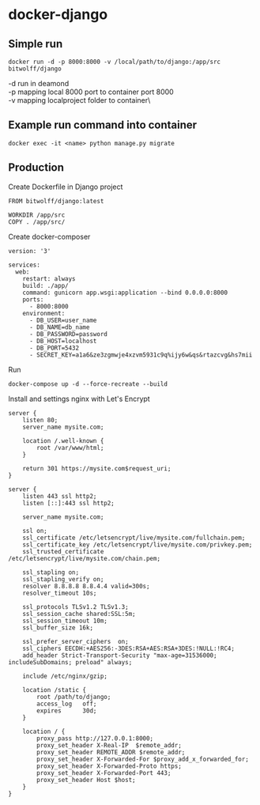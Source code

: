 # docker-django

## Simple run
```
docker run -d -p 8000:8000 -v /local/path/to/django:/app/src bitwolff/django
```
-d run in deamond\
-p mapping local 8000 port to container port 8000\
-v mapping localproject folder to container\

## Example run command into container
```
docker exec -it <name> python manage.py migrate
```


## Production
Create Dockerfile in Django project

```
FROM bitwolff/django:latest

WORKDIR /app/src
COPY . /app/src/
```

Create docker-composer
```
version: '3'

services:
  web:
    restart: always
    build: ./app/
    command: gunicorn app.wsgi:application --bind 0.0.0.0:8000
    ports:
      - 8000:8000
    environment:
      - DB_USER=user_name
      - DB_NAME=db_name
      - DB_PASSWORD=password
      - DB_HOST=localhost
      - DB_PORT=5432
      - SECRET_KEY=a1a6&ze3zgmwje4xzvm5931c9q%ijy6w&qs&rtazcvg&hs7mii
```

Run
```
docker-compose up -d --force-recreate --build
```

Install and settings nginx with Let's Encrypt
```
server {
    listen 80;
    server_name mysite.com;

    location /.well-known {
        root /var/www/html;
    }

    return 301 https://mysite.com$request_uri;
}

server {
    listen 443 ssl http2;
    listen [::]:443 ssl http2;

    server_name mysite.com;

    ssl on;
    ssl_certificate /etc/letsencrypt/live/mysite.com/fullchain.pem;
    ssl_certificate_key /etc/letsencrypt/live/mysite.com/privkey.pem;
    ssl_trusted_certificate /etc/letsencrypt/live/mysite.com/chain.pem;

    ssl_stapling on;
    ssl_stapling_verify on;
    resolver 8.8.8.8 8.8.4.4 valid=300s;
    resolver_timeout 10s;

    ssl_protocols TLSv1.2 TLSv1.3;
    ssl_session_cache shared:SSL:5m;
    ssl_session_timeout 10m;
    ssl_buffer_size 16k;

    ssl_prefer_server_ciphers  on;
    ssl_ciphers EECDH:+AES256:-3DES:RSA+AES:RSA+3DES:!NULL:!RC4;
    add_header Strict-Transport-Security "max-age=31536000; includeSubDomains; preload" always;

    include /etc/nginx/gzip;

    location /static {
        root /path/to/django;
        access_log   off;
        expires      30d;
    }

    location / {
        proxy_pass http://127.0.0.1:8000;
        proxy_set_header X-Real-IP  $remote_addr;
        proxy_set_header REMOTE_ADDR $remote_addr;
        proxy_set_header X-Forwarded-For $proxy_add_x_forwarded_for;
        proxy_set_header X-Forwarded-Proto https;
        proxy_set_header X-Forwarded-Port 443;
        proxy_set_header Host $host;
    }
}
```
